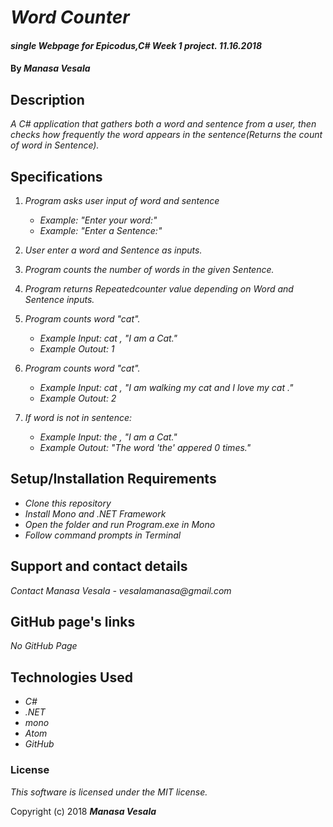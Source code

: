 # _Word Counter_

#### _single Webpage for Epicodus,C# Week 1 project. 11.16.2018_

#### By _**Manasa Vesala**_

## Description

_A C# application that gathers both a word and sentence from a user, then checks how frequently the word appears in the sentence(Returns the count of word in Sentence)._

## Specifications

1. _Program asks user input of word and sentence_
   * _Example: "Enter your word:"_ 
   * _Example: "Enter a Sentence:"_

2. _User enter a word and Sentence as inputs._

3. _Program counts the number of words in the given Sentence._

4. _Program returns Repeatedcounter value depending on Word and Sentence inputs._

5. _Program counts word "cat"._
   * _Example Input: cat , "I am a Cat."_
   * _Example Outout: 1_

6. _Program counts word "cat"._
   * _Example Input: cat , "I am walking my cat and I love my cat ."_
   * _Example Outout: 2_

7. _If word is not in sentence:_
   * _Example Input: the , "I am a Cat."_
   * _Example Outout: "The word 'the' appered 0 times."_   

## Setup/Installation Requirements

* _Clone this repository_
* _Install Mono and .NET Framework_
* _Open the folder and run Program.exe in Mono_
* _Follow command prompts in Terminal_

## Support and contact details

_Contact Manasa Vesala - vesalamanasa@gmail.com_

## GitHub page's links

_No GitHub Page_

## Technologies Used

* _C#_
* _.NET_
* _mono_
* _Atom_
* _GitHub_

### License

*This software is licensed under the MIT license.*

Copyright (c) 2018 **_Manasa Vesala_**
